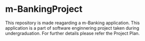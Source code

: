 # m-BankingProject
This repository is made reagarding a m-Banking application.
This application is a part of software enginnering project taken during undergraduation.
For further details please refer the Project Plan.